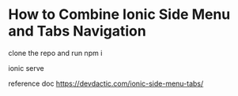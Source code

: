 # How to Combine Ionic Side Menu and Tabs Navigation
clone the repo and run npm i

ionic serve

reference doc https://devdactic.com/ionic-side-menu-tabs/
